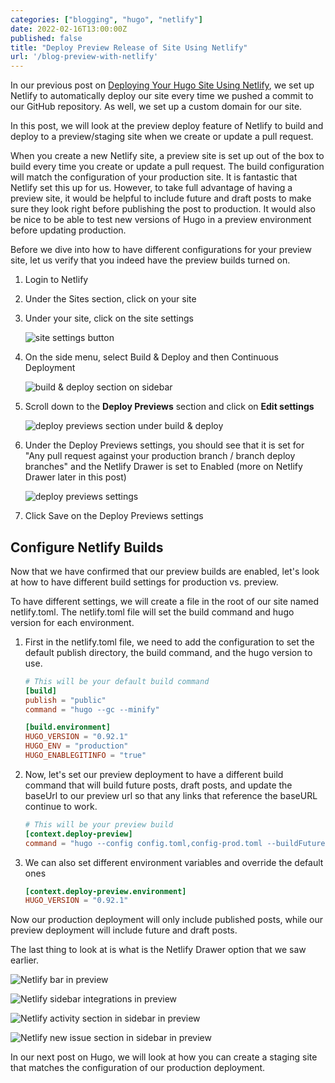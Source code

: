 ```yaml
---
categories: ["blogging", "hugo", "netlify"]
date: 2022-02-16T13:00:00Z
published: false
title: "Deploy Preview Release of Site Using Netlify"
url: '/blog-preview-with-netlify'
---
```

In our previous post on [Deploying Your Hugo Site Using Netlify](/deploy-hugo-netlify), we set up Netlify to automatically deploy our site every time we pushed a commit to our GitHub repository. As well, we set up a custom domain for our site.

In this post, we will look at the preview deploy feature of Netlify to build and deploy to a preview/staging site when we create or update a pull request.

When you create a new Netlify site, a preview site is set up out of the box to build every time you create or update a pull request. The build configuration will match the configuration of your production site. It is fantastic that Netlify set this up for us. However, to take full advantage of having a preview site, it would be helpful to include future and draft posts to make sure they look right before publishing the post to production. It would also be nice to be able to test new versions of Hugo in a preview environment before updating production.

<!--more-->

Before we dive into how to have different configurations for your preview site, let us verify that you indeed have the preview builds turned on.

1. Login to Netlify
1. Under the Sites section, click on your site
1. Under your site, click on the site settings

    ![site settings button](/images/hugo/deploy-netlify-preview/netlify-preview-step-1.png)

1. On the side menu, select Build & Deploy and then Continuous Deployment

    ![build & deploy section on sidebar](/images/hugo/deploy-netlify-preview/netlify-preview-step-2.png)

1. Scroll down to the **Deploy Previews** section and click on **Edit settings**

    ![deploy previews section under build & deploy](/images/hugo/deploy-netlify-preview/netlify-preview-step-3.png)

1. Under the Deploy Previews settings, you should see that it is set for "Any pull request against your production branch / branch deploy branches" and the Netlify Drawer is set to Enabled (more on Netlify Drawer later in this post)

    ![deploy previews settings](/images/hugo/deploy-netlify-preview/netlify-preview-step-4.png)

1. Click Save on the Deploy Previews settings

## Configure Netlify Builds

Now that we have confirmed that our preview builds are enabled, let's look at how to have different build settings for production vs. preview.

To have different settings, we will create a file in the root of our site named netlify.toml. The netlify.toml file will set the build command and hugo version for each environment.

1. First in the netlify.toml file, we need to add the configuration to set the default publish directory, the build command, and the hugo version to use.

    ```toml
    # This will be your default build command
    [build]
    publish = "public"
    command = "hugo --gc --minify"

    [build.environment]
    HUGO_VERSION = "0.92.1"
    HUGO_ENV = "production"
    HUGO_ENABLEGITINFO = "true"
    ```

1. Now, let's set our preview deployment to have a different build command that will build future posts, draft posts, and update the baseUrl to our preview url so that any links that reference the baseURL continue to work.

    ```toml
    # This will be your preview build
    [context.deploy-preview]
    command = "hugo --config config.toml,config-prod.toml --buildFuture --buildDrafts --gc --minify -b $DEPLOY_PRIME_URL"
    ```

1. We can also set different environment variables and override the default ones

    ```toml
    [context.deploy-preview.environment]
    HUGO_VERSION = "0.92.1"
   ```

Now our production deployment will only include published posts, while our preview deployment will include future and draft posts.

The last thing to look at is what is the Netlify Drawer option that we saw earlier.

![Netlify bar in preview](/images/hugo/deploy-netlify-preview/netlify-preview-netlify-bar.png)

![Netlify sidebar integrations in preview](/images/hugo/deploy-netlify-preview/netlify-preview-integrations.png)

![Netlify activity section in sidebar in preview](/images/hugo/deploy-netlify-preview/netlify-preview-activity.png)

![Netlify new issue section in sidebar in preview](/images/hugo/deploy-netlify-preview/netlify-preview-new-issue.png)

In our next post on Hugo, we will look at how you can create a staging site that matches the configuration of our production deployment.
